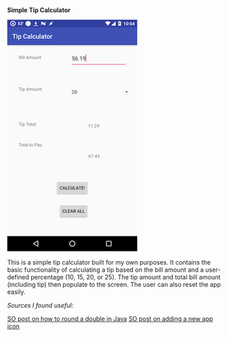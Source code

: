 **Simple Tip Calculator**

![Screenshot](images/tip-calc.png)

This is a simple tip calculator built for my own purposes. It contains the basic functionality of calculating a tip based on the bill amount and a user-defined percentage (10, 15, 20, or 25). The tip amount and total bill amount (including tip) then populate to the screen. The user can also reset the app easily.

*Sources I found useful:*

[SO post on how to round a double in Java](https://stackoverflow.com/questions/8819842/best-way-to-format-a-double-value-to-2-decimal-places)
[SO post on adding a new app icon](https://stackoverflow.com/questions/26615889/how-to-change-the-launcher-logo-of-an-app-in-android-studio)
